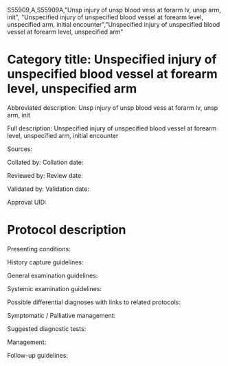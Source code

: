 S55909,A,S55909A,"Unsp injury of unsp blood vess at forarm lv, unsp arm, init", "Unspecified injury of unspecified blood vessel at forearm level, unspecified arm, initial encounter","Unspecified injury of unspecified blood vessel at forearm level, unspecified arm"
# Category title: Unspecified injury of unspecified blood vessel at forearm level, unspecified arm

Abbreviated description: Unsp injury of unsp blood vess at forarm lv, unsp arm, init

Full description: Unspecified injury of unspecified blood vessel at forearm level, unspecified arm, initial encounter

Sources:

Collated by:
Collation date:

Reviewed by:
Review date:

Validated by:
Validation date:

Approval UID:

# Protocol description

Presenting conditions:

History capture guidelines:

General examination guidelines:

Systemic examination guidelines:

Possible differential diagnoses with links to related protocols:

Symptomatic / Palliative management:

Suggested diagnostic tests:

Management:

Follow-up guidelines:
